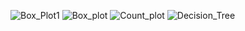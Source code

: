 ![Box_Plot1](https://github.com/Rutuja-Salunke/Credit-card-fraud-detection/assets/102023809/5edd27cb-94f0-473c-9bb9-dcfe0564b79c)
![Box_plot](https://github.com/Rutuja-Salunke/Credit-card-fraud-detection/assets/102023809/c3a81900-46c7-42a9-877b-665ef11e558b)
![Count_plot](https://github.com/Rutuja-Salunke/Credit-card-fraud-detection/assets/102023809/d1fad9ca-20ba-4794-96cd-8771e7b4fcaa)
![Decision_Tree](https://github.com/Rutuja-Salunke/Credit-card-fraud-detection/assets/102023809/138f783d-3bcc-4ea7-88e6-65b0e32068b6)


